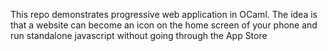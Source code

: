 This repo demonstrates progressive web application in OCaml. The idea is that a website can become
an icon on the home screen of your phone and run standalone javascript without going through the App Store
